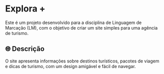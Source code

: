 # Explora +

Este é um projeto desenvolvido para a disciplina de Linguagem de Marcação (LM), com o objetivo de criar um site simples para uma agência de turismo.

## 🌐 Descrição

O site apresenta informações sobre destinos turísticos, pacotes de viagem e dicas de turismo, com um design amigável e fácil de navegar.
